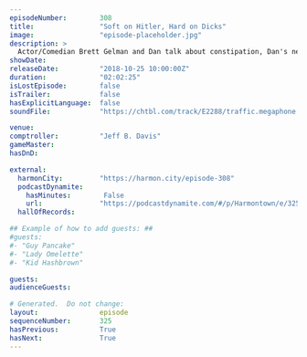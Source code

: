 ```yaml
---
episodeNumber:        308
title:                "Soft on Hitler, Hard on Dicks"
image:                "episode-placeholder.jpg"
description: >
  Actor/Comedian Brett Gelman and Dan talk about constipation, Dan's new abs, Buck Rogers, and Hitler. Featuring Dan Harmon, Jeff Bryan Davis, Spencer Crittenden and Brett Gelman.
showDate:             
releaseDate:          "2018-10-25 10:00:00Z"
duration:             "02:02:25"
isLostEpisode:        false
isTrailer:            false
hasExplicitLanguage:  false
soundFile:            "https://chtbl.com/track/E2288/traffic.megaphone.fm/STA3463313160.mp3?updated=1596579103"

venue:                
comptroller:          "Jeff B. Davis"
gameMaster:           
hasDnD:               

external:
  harmonCity:         "https://harmon.city/episode-308"
  podcastDynamite:
    hasMinutes:        False
    url:              "https://podcastdynamite.com/#/p/Harmontown/e/325/308"
  hallOfRecords:      

## Example of how to add guests: ##
#guests:
#- "Guy Pancake"
#- "Lady Omelette"
#- "Kid Hashbrown"

guests:
audienceGuests:

# Generated.  Do not change:
layout:               episode
sequenceNumber:       325
hasPrevious:          True
hasNext:              True
---
```


<!-- The episode description will be rendered here -->
<!-- Add your content below here -->

